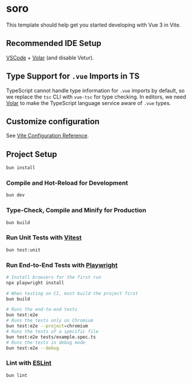 # soro

This template should help get you started developing with Vue 3 in Vite.

## Recommended IDE Setup

[VSCode](https://code.visualstudio.com/) + [Volar](https://marketplace.visualstudio.com/items?itemName=Vue.volar) (and disable Vetur).

## Type Support for `.vue` Imports in TS

TypeScript cannot handle type information for `.vue` imports by default, so we replace the `tsc` CLI with `vue-tsc` for type checking. In editors, we need [Volar](https://marketplace.visualstudio.com/items?itemName=Vue.volar) to make the TypeScript language service aware of `.vue` types.

## Customize configuration

See [Vite Configuration Reference](https://vite.dev/config/).

## Project Setup

```sh
bun install
```

### Compile and Hot-Reload for Development

```sh
bun dev
```

### Type-Check, Compile and Minify for Production

```sh
bun build
```

### Run Unit Tests with [Vitest](https://vitest.dev/)

```sh
bun test:unit
```

### Run End-to-End Tests with [Playwright](https://playwright.dev)

```sh
# Install browsers for the first run
npx playwright install

# When testing on CI, must build the project first
bun build

# Runs the end-to-end tests
bun test:e2e
# Runs the tests only on Chromium
bun test:e2e --project=chromium
# Runs the tests of a specific file
bun test:e2e tests/example.spec.ts
# Runs the tests in debug mode
bun test:e2e --debug
```

### Lint with [ESLint](https://eslint.org/)

```sh
bun lint
```
